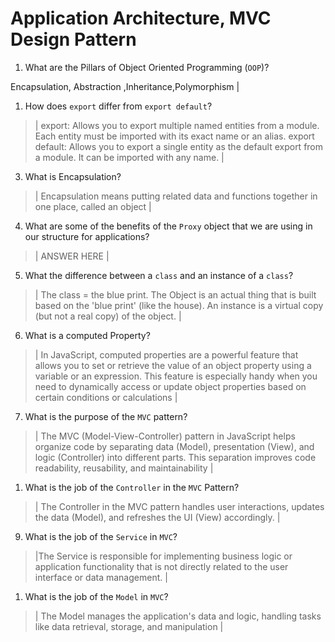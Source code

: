 # Application Architecture, MVC Design Pattern
01. What are the Pillars of Object Oriented Programming (`OOP`)?
  
Encapsulation, Abstraction ,Inheritance,Polymorphism |

1.  How does `export` differ from `export default`?
  
  > | export: Allows you to export multiple named entities from a module. Each entity must be imported with its exact name or an alias.
export default: Allows you to export a single entity as the default export from a module. It can be imported with any name. |

03. What is Encapsulation?
  
  > |  Encapsulation means putting related data and functions together in one place, called an object |

04. What are some of the benefits of the `Proxy` object that we are using in our structure for applications?
  
  > | ANSWER HERE |

05. What the difference between a `class` and an instance of a `class`?
  
  > | The class = the blue print. The Object is an actual thing that is built based on the 'blue print' (like the house). An instance is a virtual copy (but not a real copy) of the object. |

06. What is a computed Property?
  
  > | In JavaScript, computed properties are a powerful feature that allows you to set or retrieve the value of an object property using a variable or an expression. This feature is especially handy when you need to dynamically access or update object properties based on certain conditions or calculations |

07. What is the purpose of the `MVC` pattern?
  
  > |
The MVC (Model-View-Controller) pattern in JavaScript helps organize code by separating data (Model), presentation (View), and logic (Controller) into different parts. This separation improves code readability, reusability, and maintainability |

1.  What is the job of the `Controller` in the `MVC` Pattern?
  
  > | The Controller in the MVC pattern handles user interactions, updates the data (Model), and refreshes the UI (View) accordingly. |

09. What is the job of the `Service` in `MVC`?
  
  > |The Service is responsible for implementing business logic or application functionality that is not directly related to the user interface or data management. |

1.  What is the job of the `Model` in `MVC`?
  
  > | The Model manages the application's data and logic, handling tasks like data retrieval, storage, and manipulation |
